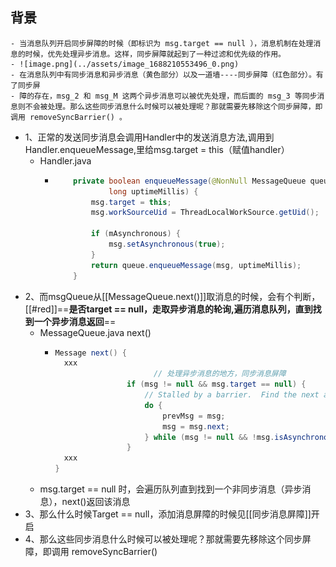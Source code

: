 ## 背景
	- 当消息队列开启同步屏障的时候（即标识为 msg.target == null ），消息机制在处理消息的时候，优先处理异步消息。这样，同步屏障就起到了一种过滤和优先级的作用。
	- ![image.png](../assets/image_1688210553496_0.png)
	- 在消息队列中有同步消息和异步消息（黄色部分）以及一道墙----同步屏障（红色部分）。有了同步屏
	- 障的存在，msg_2 和 msg_M 这两个异步消息可以被优先处理，而后面的 msg_3 等同步消息则不会被处理。那么这些同步消息什么时候可以被处理呢？那就需要先移除这个同步屏障，即调用 removeSyncBarrier() 。
- 1、正常的发送同步消息会调用Handler中的发送消息方法,调用到Handler.enqueueMessage,里给msg.target = this（赋值handler）
	- Handler.java
		- ```java
		      private boolean enqueueMessage(@NonNull MessageQueue queue, @NonNull Message msg,
		              long uptimeMillis) {
		          msg.target = this;
		          msg.workSourceUid = ThreadLocalWorkSource.getUid();
		  
		          if (mAsynchronous) {
		              msg.setAsynchronous(true);
		          }
		          return queue.enqueueMessage(msg, uptimeMillis);
		      }
		  ```
- 2、而msgQueue从[[MessageQueue.next()]]取消息的时候，会有个判断，[[#red]]==**是否target == null，走取异步消息的轮询,遍历消息队列，直到找到一个异步消息返回**==
	- MessageQueue.java  next()
		- ```java
		  Message next() {
		    xxx
		                        // 处理异步消息的地方，同步消息屏障
		                  if (msg != null && msg.target == null) {
		                      // Stalled by a barrier.  Find the next asynchronous message in the queue.
		                      do {
		                          prevMsg = msg;
		                          msg = msg.next;
		                      } while (msg != null && !msg.isAsynchronous());
		                  }
		    xxx
		  }
		  ```
	- msg.target == null 时，会遍历队列直到找到一个非同步消息（异步消息），next()返回该消息
- 3、那么什么时候Target == null，添加消息屏障的时候见[[同步消息屏障]]开启
- 4、那么这些同步消息什么时候可以被处理呢？那就需要先移除这个同步屏障，即调用 removeSyncBarrier()